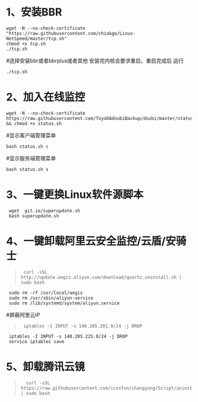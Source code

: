 # 1、安装BBR

    wget -N --no-check-certificate "https://raw.githubusercontent.com/chiakge/Linux-NetSpeed/master/tcp.sh"
    chmod +x tcp.sh
    ./tcp.sh

#选择安装bbr或者bbrplus或者其他 安装完内核会要求重启。重启完成后 运行

    ./tcp.sh

# 2、加入在线监控

    wget -N --no-check-certificate https://raw.githubusercontent.com/ToyoDAdoubiBackup/doubi/master/status.sh && chmod +x status.sh

#显示客户端管理菜单

    bash status.sh c

 
#显示服务端管理菜单

    bash status.sh s
    
    
# 3、一键更换Linux软件源脚本
     wget  git.io/superupdate.sh
     bash superupdate.sh


# 4、一键卸载阿里云安全监控/云盾/安骑士
>      curl -sSL http://update.aegis.aliyun.com/download/quartz_uninstall.sh | sudo bash
     sudo rm -rf /usr/local/aegis
     sudo rm /usr/sbin/aliyun-service
     sudo rm /lib/systemd/system/aliyun.service


 #屏蔽阿里云IP
>      iptables -I INPUT -s 140.205.201.0/24 -j DROP
     iptables -I INPUT -s 140.205.225.0/24 -j DROP
     service iptables save
     
#  5、卸载腾讯云镜
>       curl -sSL https://raw.githubusercontent.com/ccxxfun/changyong/Script/uninstal_qcloud.sh | sudo bash

